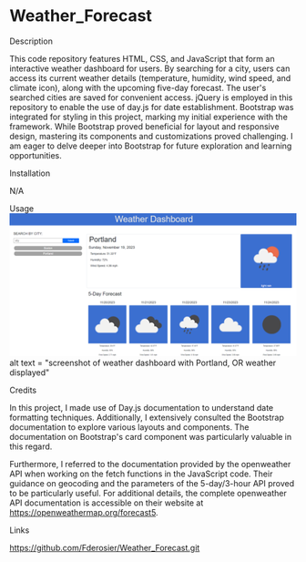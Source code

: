 # Weather_Forecast
Description

This code repository features HTML, CSS, and JavaScript that form an interactive weather dashboard for users. By searching for a city, users can access its current weather details (temperature, humidity, wind speed, and climate icon), along with the upcoming five-day forecast. The user's searched cities are saved for convenient access. jQuery is employed in this repository to enable the use of day.js for date establishment. Bootstrap was integrated for styling in this project, marking my initial experience with the framework. While Bootstrap proved beneficial for layout and responsive design, mastering its components and customizations proved challenging. I am eager to delve deeper into Bootstrap for future exploration and learning opportunities.

Installation

N/A

Usage
![Alt text](<Assets/Images/weather forecast.png>)
alt text = "screenshot of weather dashboard with Portland, OR weather displayed"

Credits

In this project, I made use of Day.js documentation to understand date formatting techniques. Additionally, I extensively consulted the Bootstrap documentation to explore various layouts and components. The documentation on Bootstrap's card component was particularly valuable in this regard.

Furthermore, I referred to the documentation provided by the openweather API when working on the fetch functions in the JavaScript code. Their guidance on geocoding and the parameters of the 5-day/3-hour API proved to be particularly useful. For additional details, the complete openweather API documentation is accessible on their website at https://openweathermap.org/forecast5.

Links

https://github.com/Fderosier/Weather_Forecast.git

